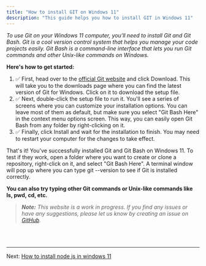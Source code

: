```yaml
---
title: "How to install GIT on Windows 11"
description: "This guide helps you how to install GIT in Windows 11"
---
```

*To use Git on your Windows 11 computer, you'll need to install Git and Git Bash. Git is a cool version control system that helps you manage your code projects easily. Git Bash is a command-line interface that lets you run Git commands and other Unix-like commands on Windows.*

**Here's how to get started:**

1. ✅ First, head over to the <a href="https://git-scm.com" target="_blank">official Git website</a> and click Download. This will take you to the downloads page where you can find the latest version of Git for Windows. Click on it to download the setup file.
2. ✅ Next, double-click the setup file to run it. You'll see a series of screens where you can customize your installation options. You can leave most of them as default, but make sure you select "Git Bash Here" in the context menu options screen. This way, you can easily open Git Bash from any folder by right-clicking on it.
3. ✅ Finally, click Install and wait for the installation to finish. You may need to restart your computer for the changes to take effect.

That's it! You've successfully installed Git and Git Bash on Windows 11. To test if they work, open a folder where you want to create or clone a repository, right-click on it, and select "Git Bash Here". A terminal window will pop up where you can type git --version to see if Git is installed correctly.

**You can also try typing other Git commands or Unix-like commands like ls, pwd, cd, etc.**

>***Note:*** _This website is a work in progress. If you find any issues or have any suggestions, please let us know by creating an issue on <a href="https://github.com/HackMort/jdk-workflow/issues" target="_blank">GitHub</a>._

<br /><br />
***
Next: [How to install node js in windows 11](/en/install-nodejs-windows-11)